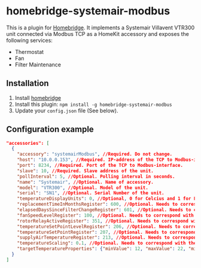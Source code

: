 # homebridge-systemair-modbus
This is a plugin for [Homebridge](https://github.com/nfarina/homebridge). It
implements a Systemair Villavent VTR300 unit connected via Modbus TCP as a HomeKit accessory and exposes the following services:

- Thermostat
- Fan
- Filter Maintenance

## Installation

1. Install [homebridge](https://github.com/nfarina/homebridge#installation-details)
2. Install this plugin: `npm install -g homebridge-systemair-modbus`
3. Update your `config.json` file (See below).

## Configuration example

```json
"accessories": [
  {
    "accessory": "systemairModbus", //Required. Do not change.
    "host": "10.0.0.153", //Required. IP-address of the TCP to Modbus-interface.
    "port": 8234, //Required. Port of the TCP to Modbus-interface.
    "slave": 10, //Required. Slave address of the unit.
    "pollInterval": 5, //Optional. Polling interval in seconds. 
    "name": "Systemair", //Optional. Name of accessory.
    "model": "VTR300", //Optional. Model of the unit.
    "serial": "SN1", //Optional. Serial Number of the unit.
    "temperatureDisplayUnits": 0, //Optional, 0 for Celcius and 1 for Fahrenheit.
    "replacementTimeInMonthsRegister": 600, //Optional. Needs to correspond with the unit's Modbus implementation.
    "elapsedDaysSinceFilterChangeRegister": 601, //Optional. Needs to correspond with the unit's Modbus implementation.
    "fanSpeedLevelRegister": 100, //Optional. Needs to correspond with the unit's Modbus implementation.
    "rotorRelayActiveRegister": 351, //Optional. Needs to correspond with the unit's Modbus implementation.
    "temperatureSetPointLevelRegister": 206, //Optional. Needs to correspond with the unit's Modbus implementation.
    "temperatureSetPointRegister": 207, //Optional. Needs to correspond with the unit's Modbus implementation.
    "supplyAirTemperatureRegister": 213, //Optional. Needs to correspond with the unit's Modbus implementation.
    "temperatureScaling": 0.1, //Optional. Needs to correspond with the unit's Modbus implementation.
    "targetTemperatureProperties": {"minValue": 12, "maxValue": 22, "minStep": 1} //Optional. Needs to correspond with the unit's Modbus implementation.
  }
]
```